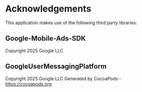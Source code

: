# Acknowledgements
This application makes use of the following third party libraries:

## Google-Mobile-Ads-SDK

Copyright 2025 Google LLC

## GoogleUserMessagingPlatform

Copyright 2025 Google LLC
Generated by CocoaPods - https://cocoapods.org
